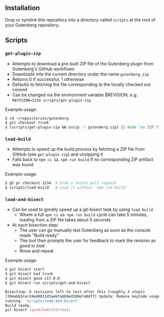 ## Installation

Drop or symlink this repository into a directory called `scripts` at the root of your Gutenberg repository.

## Scripts

### `get-plugin-zip`

* Attempts to download a pre-built ZIP file of the Gutenberg plugin from Gutenberg's GitHub workflows
* Downloads into the current directory under the name `gutenberg.zip`
* Returns 0 if successful, 1 otherwise
* Defaults to fetching the file corresponding to the locally checked out commit
* Can be changed via the environment variable $REVISION, e.g. `REVISION=1234 scripts/get-plugin-zip`

Example usage:

```sh
$ cd ~/repositories/gutenberg
$ git checkout trunk
$ (scripts/get-plugin-zip && unzip -t gutenberg.zip) || echo "no ZIP file available"
```

### `load-build`

* Attempts to speed up the build process by fetching a ZIP file from GitHub (see `get-plugin-zip`) and unzipping it
* Falls back to `npm ci && npm run build` if no corresponding ZIP artifact was found

Example usage:

```sh
$ gh pr checkout 1234  # Grab a recent pull request
$ scripts/load-build   # Load it without 'npm run build'
```

### `load-and-bisect`

* Can be used to greatly speed up a git-bisect task by using `load-build`
  - Where a full `npm ci && npm run build` cycle can take 5 minutes, loading from a ZIP file takes about 5 seconds
* At each bisection step:
  - The user can go manually test Gutenberg as soon as the console reads "Build ready"
  - The tool then prompts the user for feedback to mark the revision as _good_ or _bad_
  - Rinse and repeat

Example usage:

```sh
$ git bisect start
$ git bisect bad trunk
$ git bisect good v17.0.0
$ git bisect run scripts/get-and-bisect

Bisecting: 6 revisions left to test after this (roughly 3 steps)
[394abb3cec24e48011d3aebfabb9ed180e7a0d77] Update: Remove keyCode usage from dataviews package. (#60585)
running  'scripts/load-and-bisect'
Build ready.
git bisect [good/bad/old/new]:
```
